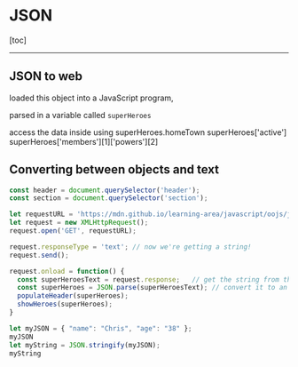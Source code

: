 
# JSON

[toc]

---

## JSON to web

loaded this object into a JavaScript program, 

parsed in a variable called `superHeroes`

access the data inside using
superHeroes.homeTown
superHeroes['active']
superHeroes['members'][1]['powers'][2]

## Converting between objects and text

```js
const header = document.querySelector('header');
const section = document.querySelector('section');

let requestURL = 'https://mdn.github.io/learning-area/javascript/oojs/json/superheroes.json';
let request = new XMLHttpRequest();
request.open('GET', requestURL);

request.responseType = 'text'; // now we're getting a string!
request.send();

request.onload = function() {
  const superHeroesText = request.response;   // get the string from the response
  const superHeroes = JSON.parse(superHeroesText); // convert it to an object
  populateHeader(superHeroes);
  showHeroes(superHeroes);
}

let myJSON = { "name": "Chris", "age": "38" };
myJSON
let myString = JSON.stringify(myJSON);
myString
```
